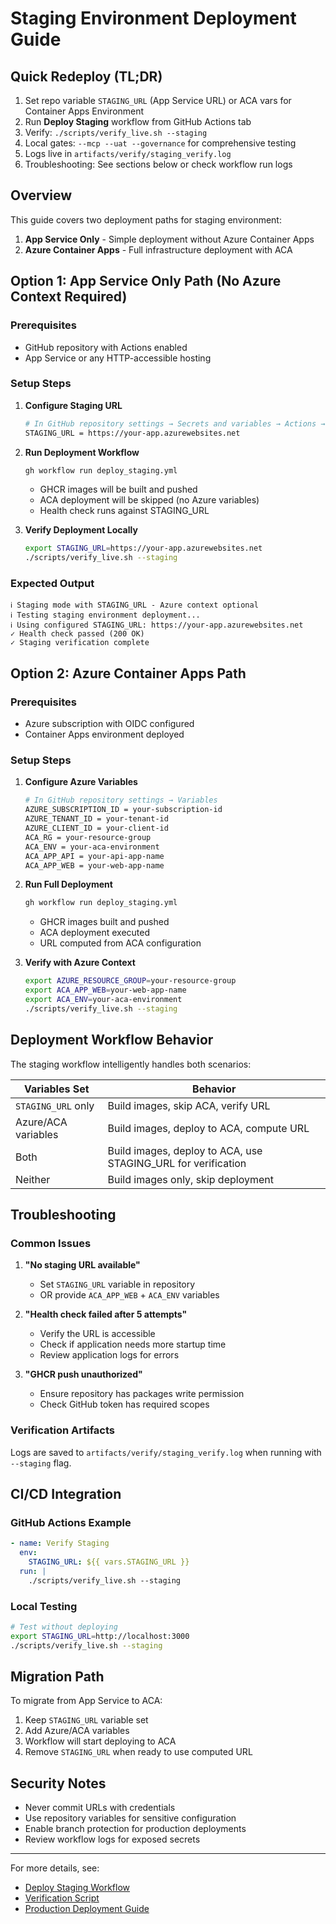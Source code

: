 # Staging Environment Deployment Guide

## Quick Redeploy (TL;DR)

1. Set repo variable `STAGING_URL` (App Service URL) or ACA vars for Container Apps Environment
2. Run **Deploy Staging** workflow from GitHub Actions tab
3. Verify: `./scripts/verify_live.sh --staging` 
4. Local gates: `--mcp --uat --governance` for comprehensive testing
5. Logs live in `artifacts/verify/staging_verify.log`
6. Troubleshooting: See sections below or check workflow run logs

## Overview
This guide covers two deployment paths for staging environment:
1. **App Service Only** - Simple deployment without Azure Container Apps
2. **Azure Container Apps** - Full infrastructure deployment with ACA

## Option 1: App Service Only Path (No Azure Context Required)

### Prerequisites
- GitHub repository with Actions enabled
- App Service or any HTTP-accessible hosting

### Setup Steps

1. **Configure Staging URL**
   ```bash
   # In GitHub repository settings → Secrets and variables → Actions → Variables
   STAGING_URL = https://your-app.azurewebsites.net
   ```

2. **Run Deployment Workflow**
   ```bash
   gh workflow run deploy_staging.yml
   ```
   - GHCR images will be built and pushed
   - ACA deployment will be skipped (no Azure variables)
   - Health check runs against STAGING_URL

3. **Verify Deployment Locally**
   ```bash
   export STAGING_URL=https://your-app.azurewebsites.net
   ./scripts/verify_live.sh --staging
   ```

### Expected Output
```
ℹ Staging mode with STAGING_URL - Azure context optional
ℹ Testing staging environment deployment...
ℹ Using configured STAGING_URL: https://your-app.azurewebsites.net
✓ Health check passed (200 OK)
✓ Staging verification complete
```

## Option 2: Azure Container Apps Path

### Prerequisites
- Azure subscription with OIDC configured
- Container Apps environment deployed

### Setup Steps

1. **Configure Azure Variables**
   ```bash
   # In GitHub repository settings → Variables
   AZURE_SUBSCRIPTION_ID = your-subscription-id
   AZURE_TENANT_ID = your-tenant-id
   AZURE_CLIENT_ID = your-client-id
   ACA_RG = your-resource-group
   ACA_ENV = your-aca-environment
   ACA_APP_API = your-api-app-name
   ACA_APP_WEB = your-web-app-name
   ```

2. **Run Full Deployment**
   ```bash
   gh workflow run deploy_staging.yml
   ```
   - GHCR images built and pushed
   - ACA deployment executed
   - URL computed from ACA configuration

3. **Verify with Azure Context**
   ```bash
   export AZURE_RESOURCE_GROUP=your-resource-group
   export ACA_APP_WEB=your-web-app-name
   export ACA_ENV=your-aca-environment
   ./scripts/verify_live.sh --staging
   ```

## Deployment Workflow Behavior

The staging workflow intelligently handles both scenarios:

| Variables Set | Behavior |
|--------------|----------|
| `STAGING_URL` only | Build images, skip ACA, verify URL |
| Azure/ACA variables | Build images, deploy to ACA, compute URL |
| Both | Build images, deploy to ACA, use STAGING_URL for verification |
| Neither | Build images only, skip deployment |

## Troubleshooting

### Common Issues

1. **"No staging URL available"**
   - Set `STAGING_URL` variable in repository
   - OR provide `ACA_APP_WEB` + `ACA_ENV` variables

2. **"Health check failed after 5 attempts"**
   - Verify the URL is accessible
   - Check if application needs more startup time
   - Review application logs for errors

3. **"GHCR push unauthorized"**
   - Ensure repository has packages write permission
   - Check GitHub token has required scopes

### Verification Artifacts

Logs are saved to `artifacts/verify/staging_verify.log` when running with `--staging` flag.

## CI/CD Integration

### GitHub Actions Example
```yaml
- name: Verify Staging
  env:
    STAGING_URL: ${{ vars.STAGING_URL }}
  run: |
    ./scripts/verify_live.sh --staging
```

### Local Testing
```bash
# Test without deploying
export STAGING_URL=http://localhost:3000
./scripts/verify_live.sh --staging
```

## Migration Path

To migrate from App Service to ACA:
1. Keep `STAGING_URL` variable set
2. Add Azure/ACA variables
3. Workflow will start deploying to ACA
4. Remove `STAGING_URL` when ready to use computed URL

## Security Notes

- Never commit URLs with credentials
- Use repository variables for sensitive configuration
- Enable branch protection for production deployments
- Review workflow logs for exposed secrets

---

For more details, see:
- [Deploy Staging Workflow](.github/workflows/deploy_staging.yml)
- [Verification Script](scripts/verify_live.sh)
- [Production Deployment Guide](docs/prod-env.md)